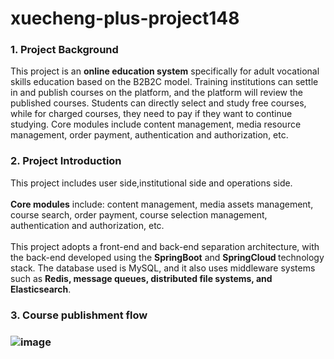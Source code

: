 # xuecheng-plus-project148
<h3>1. Project Background</h3>

This project is an <b>online education system</b> specifically for adult vocational skills education based on the B2B2C model. Training institutions can settle in and publish courses on the platform, and the platform will review the published courses. Students can directly select and study free courses, while for charged courses, they need to pay if they want to continue studying. Core modules include content management, media resource management, order payment, authentication and authorization, etc.

<h3>2. Project Introduction</h3>
This project includes user side,institutional side and operations side.<br>
<br>
<b>Core modules</b> include: content management, media assets management, course search, order payment, course selection management, authentication and authorization, etc.<br>
<br>
This project adopts a front-end and back-end separation architecture, with the back-end developed using the <b>SpringBoot</b> and <b>SpringCloud </b>technology stack. The database used is MySQL, and it also uses middleware systems such as <b>Redis, message queues, distributed file systems, and Elasticsearch</b>.

<h3>3. Course publishment flow<h3>
  
![image](https://user-images.githubusercontent.com/88880169/218255289-b9b3d8df-0692-4cc6-a91a-fe55c60ac82e.png)


